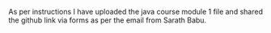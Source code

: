 As per instructions I have uploaded the java course module 1 file and shared the github link via forms as per the email from Sarath Babu.

